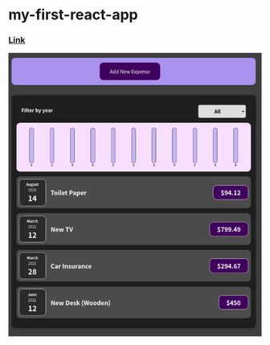 # my-first-react-app
### [Link](https://reactorex.netlify.app/)

![Employee data](/images/screenshot.png?raw=true "Screen Shot")
